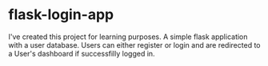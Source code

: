 # flask-login-app

I've created this project for learning purposes.
A simple flask application with a user database.
Users can either register or login and are redirected to a User's dashboard if successfilly logged in.
